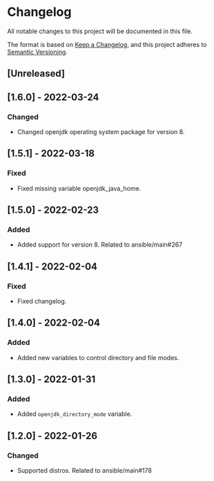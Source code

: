 # Changelog
All notable changes to this project will be documented in this file.

The format is based on [Keep a Changelog](https://keepachangelog.com/en/1.0.0/),
and this project adheres to [Semantic Versioning](https://semver.org/spec/v2.0.0.html).

## [Unreleased]

## [1.6.0] - 2022-03-24
### Changed
- Changed openjdk operating system package for version 8.

## [1.5.1] - 2022-03-18
### Fixed
- Fixed missing variable openjdk_java_home.

## [1.5.0] - 2022-02-23
### Added
- Added support for version 8. Related to ansible/main#267
## [1.4.1] - 2022-02-04
### Fixed

- Fixed changelog.

## [1.4.0] - 2022-02-04
### Added
- Added new variables to control directory and file modes.

## [1.3.0] - 2022-01-31
### Added
- Added `openjdk_directory_mode` variable.

## [1.2.0] - 2022-01-26
### Changed
- Supported distros. Related to ansible/main#178
